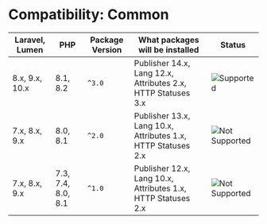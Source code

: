 # Compatibility: Common

| Laravel, Lumen | PHP                | Package Version | What packages will be installed                              | Status                                |
|----------------|--------------------|-----------------|--------------------------------------------------------------|---------------------------------------|
| 8.x, 9.x, 10.x | 8.1, 8.2           | `^3.0`          | Publisher 14.x, Lang 12.x, Attributes 2.x, HTTP Statuses 3.x | ![Supported][badge_supported]         |
| 7.x, 8.x, 9.x  | 8.0, 8.1           | `^2.0`          | Publisher 13.x, Lang 10.x, Attributes 1.x, HTTP Statuses 2.x | ![Not Supported][badge_not_supported] |
| 7.x, 8.x, 9.x  | 7.3, 7.4, 8.0, 8.1 | `^1.0`          | Publisher 12.x, Lang 10.x, Attributes 1.x, HTTP Statuses 2.x | ![Not Supported][badge_not_supported] |

[badge_not_supported]:          https://img.shields.io/badge/not%20supported-lightgrey?style=flat-square

[badge_supported]:              https://img.shields.io/badge/supported-green?style=flat-square
